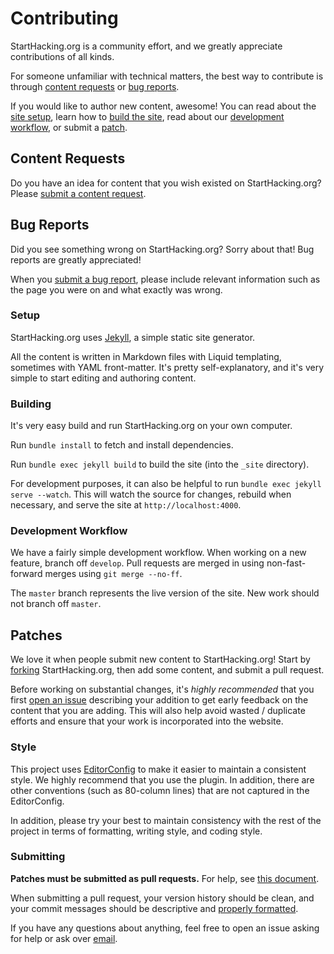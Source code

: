 # Contributing

StartHacking.org is a community effort, and we greatly appreciate contributions
of all kinds.

For someone unfamiliar with technical matters, the best way to contribute is
through [content requests](#content-requests) or [bug reports](#bug-reports).

If you would like to author new content, awesome! You can read about the [site
setup](#setup), learn how to [build the site](#building), read about our
[development workflow](#development-workflow), or submit a [patch](#patches).

## Content Requests

Do you have an idea for content that you wish existed on StartHacking.org?
Please [submit a content request][issue].

## Bug Reports

Did you see something wrong on StartHacking.org? Sorry about that! Bug reports
are greatly appreciated!

When you [submit a bug report][issue], please include relevant information such
as the page you were on and what exactly was wrong.

### Setup

StartHacking.org uses [Jekyll][jekyll], a simple static site generator.

All the content is written in Markdown files with Liquid templating, sometimes
with YAML front-matter. It's pretty self-explanatory, and it's very simple to
start editing and authoring content.

### Building

It's very easy build and run StartHacking.org on your own computer.

Run `bundle install` to fetch and install dependencies.

Run `bundle exec jekyll build` to build the site (into the `_site` directory).

For development purposes, it can also be helpful to run `bundle exec jekyll
serve --watch`. This will watch the source for changes, rebuild when necessary,
and serve the site at `http://localhost:4000`.

### Development Workflow

We have a fairly simple development workflow. When working on a new feature,
branch off `develop`. Pull requests are merged in using non-fast-forward merges
using `git merge --no-ff`.

The `master` branch represents the live version of the site. New work should
not branch off `master`.

## Patches

We love it when people submit new content to StartHacking.org! Start by
[forking][fork] StartHacking.org, then add some content, and submit a pull
request.

Before working on substantial changes, it's *highly recommended* that you first
[open an issue][issue] describing your addition to get early feedback on the
content that you are adding. This will also help avoid wasted / duplicate
efforts and ensure that your work is incorporated into the website.

### Style

This project uses [EditorConfig][editorconfig] to make it easier to maintain a
consistent style. We highly recommend that you use the plugin. In addition,
there are other conventions (such as 80-column lines) that are not captured in
the EditorConfig.

In addition, please try your best to maintain consistency with the rest of the
project in terms of formatting, writing style, and coding style.

### Submitting

**Patches must be submitted as pull requests.** For help, see [this
document][help-pr].

When submitting a pull request, your version history should be clean, and your
commit messages should be descriptive and [properly
formatted][commit-message-formatting].

If you have any questions about anything, feel free to open an issue asking for
help or ask over [email][email].

[issue]: https://github.com/starthacking/starthacking.github.io/issues
[fork]: https://github.com/starthacking/starthacking.github.io/fork
[editorconfig]: http://editorconfig.org/
[help-pr]: https://help.github.com/articles/creating-a-pull-request/
[commit-message-formatting]: http://tbaggery.com/2008/04/19/a-note-about-git-commit-messages.html
[email]: mailto:me@anishathalye.com
[jekyll]: http://jekyllrb.com/

<!--
A good chunk of this guide came from Dotbot's contributing guide:
https://github.com/anishathalye/dotbot/blob/master/CONTRIBUTING.md
-->
